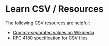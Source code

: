 # Learn CSV / Resources #

The following CSV resources are helpful:

* [Comma-separated values on Wikipedia](https://en.wikipedia.org/wiki/Comma-separated_values)
* [RFC 4180 specification for CSV files](https://www.ietf.org/rfc/rfc4180.txt)
